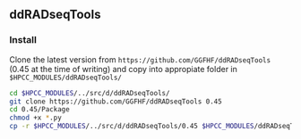 ## ddRADseqTools

### Install

Clone the latest version from `https://github.com/GGFHF/ddRADseqTools` (0.45 at the time of writing) and copy into appropiate folder in `$HPCC_MODULES/ddRADseqTools/`


```bash
cd $HPCC_MODULES/../src/d/ddRADseqTools/
git clone https://github.com/GGFHF/ddRADseqTools 0.45
cd 0.45/Package
chmod +x *.py
cp -r $HPCC_MODULES/../src/d/ddRADseqTools/0.45 $HPCC_MODULES/ddRADseqTools/0.45
```